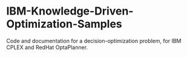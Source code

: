 # IBM-Knowledge-Driven-Optimization-Samples
Code and documentation for a decision-optimization problem, for IBM CPLEX and RedHat OptaPlanner.
